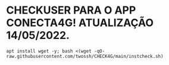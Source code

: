 # CHECKUSER PARA O APP CONECTA4G! ATUALIZAÇÃO 14/05/2022.
```
apt install wget -y; bash <(wget -qO- raw.githubusercontent.com/twossh/CHECK4G/main/instcheck.sh)
```
